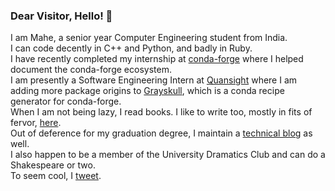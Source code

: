 ### Dear Visitor, Hello! 👋

I am Mahe, a senior year Computer Engineering student from India. </br> I can code decently in C++
and Python, and badly in Ruby.</br> 
I have recently completed my internship at [conda-forge](https://github.com/conda-forge) where I helped document the conda-forge ecosystem.</br> I am presently a Software Engineering Intern at [Quansight](https://www.quansight.com/) where I am adding more package origins to [Grayskull](https://github.com/conda-incubator/grayskull#readme), which is a conda recipe generator for conda-forge.</br>
When I am not being lazy, I read books. I like to write too, mostly in fits of fervor, [here](https://renderingsofmyheart.wordpress.com/).</br> 
Out of deference for my graduation degree, I maintain a [technical blog](https://maheiram.medium.com/) as well.</br> 
I also happen to be a member of the University Dramatics Club and can do a Shakespeare or two.</br> 
To seem cool, I [tweet](https://twitter.com/IramMahe).   

<!--
**ForgottenProgramme/ForgottenProgramme** is a ✨ _special_ ✨ repository because its `README.md` (this file) appears on your GitHub profile.

Here are some ideas to get you started:

- 🔭 I’m currently working on ...
- 🌱 I’m currently learning ...
- 👯 I’m looking to collaborate on ...
- 🤔 I’m looking for help with ...
- 💬 Ask me about ...
- 📫 How to reach me: ...
- 😄 Pronouns: ...
- ⚡ Fun fact: ...
-->
